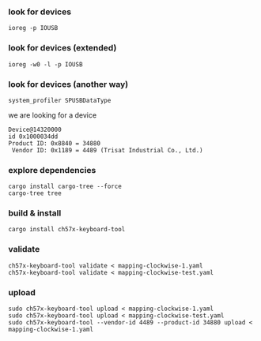 ### look for devices
```shell
ioreg -p IOUSB
```

### look for devices (extended)
```shell
ioreg -w0 -l -p IOUSB
```

### look for devices (another way)
```shell
system_profiler SPUSBDataType
```

we are looking for a device
```text
Device@14320000
id 0x1000034dd
Product ID: 0x8840 = 34880
 Vendor ID: 0x1189 = 4489 (Trisat Industrial Co., Ltd.)
```

### explore dependencies
```shell
cargo install cargo-tree --force
cargo-tree tree
```

### build & install
```shell
cargo install ch57x-keyboard-tool
```

### validate
```shell
ch57x-keyboard-tool validate < mapping-clockwise-1.yaml
ch57x-keyboard-tool validate < mapping-clockwise-test.yaml
```

### upload
```shell
sudo ch57x-keyboard-tool upload < mapping-clockwise-1.yaml
sudo ch57x-keyboard-tool upload < mapping-clockwise-test.yaml
sudo ch57x-keyboard-tool --vendor-id 4489 --product-id 34880 upload < mapping-clockwise-1.yaml
```
